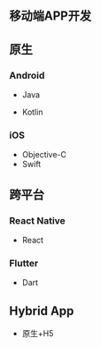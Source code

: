 ## 移动端APP开发

## 原生

### Android

* Java

* Kotlin

### iOS

* Objective-C
* Swift

## 跨平台

### React Native

* React

### Flutter

* Dart

## Hybrid App

* 原生+H5



